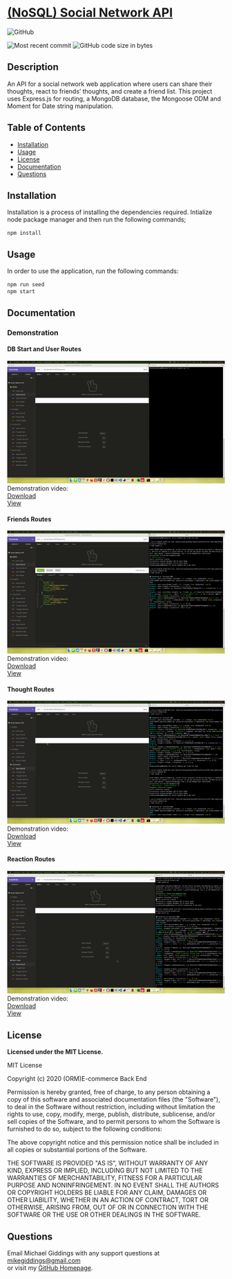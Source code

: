 
# [(NoSQL) Social Network API](https://github.com/fondofhats/social-network-api)
  
  ![GitHub](https://img.shields.io/github/license/fondofhats/social-network-api?style=plastic)
  
  ![Most recent commit](https://img.shields.io/github/last-commit/fondofhats/social-network-api)
  ![GitHub code size in bytes](https://img.shields.io/github/languages/code-size/fondofhats/social-network-api)

## Description

  An API for a social network web application where users can share their thoughts, react to friends’ thoughts, and create a friend list. This project 
  uses Express.js for routing, a MongoDB database, the Mongoose ODM and Moment for Date string manipulation.

## Table of Contents

* [Installation](##Installation)
* [Usage](##Usage)
* [License](##License)
* [Documentation](##Documentation)
* [Questions](##Questions)
  
## Installation

Installation is a process of installing the dependencies required.
Intialize node package manager and then run the following commands; 
```script 
npm install
```


## Usage

 In order to use the application, run the following commands:  
```script
npm run seed
npm start
```

## Documentation

### Demonstration


#### DB Start and User Routes
![User_routes_gif](media/01_Users_POST_GET_PUT_DELETE.gif?raw=true "User_routes_gif")  
Demonstration video:  
[Download](media/01_Users_POST_GET_PUT_DELETE.mp4)  
[View](https://drive.google.com/file/d/11L-_x6ktYP_KOblNNkceIn8Vj2F1CVam/view?usp=sharing)

#### Friends Routes
![Friends_routes_gif](media/02_Friends_POST_DELETE.gif?raw=true "Friends_routes_gif")  
Demonstration video:  
[Download](media/02_Friends_POST_DELETE.mp4)  
[View](https://drive.google.com/file/d/1zA-MiesaN5NbikVRgaQreMGkVAel5Olg/view?usp=sharing)

#### Thought Routes
![Thought_routes_gif](media/03_thoughts_POST_GET_PUT_DELETE.gif?raw=true "Thought_routes_gif")   
Demonstration video:  
[Download](media/03_Thoughts_POST_GET_PUT_DELETE.mp4)  
[View](https://drive.google.com/file/d/13TSmZ1bIIGr1eEh81m308jY7DSAg2W3T/view?usp=sharing)

#### Reaction Routes
![Reaction_routes_gif](media/04_Reaction_POST_DELETE.gif?raw=true "Reaction_routes_gif")  
Demonstration video:  
[Download](media/04_Reaction_POST_DELETE.mp4)  
[View](https://drive.google.com/file/d/1ytrCCpW3VLhub-1zNz56r6CHyh5RpzUz/view?usp=sharing)


## License

  **Licensed under the MIT License.**

 MIT License

Copyright (c) 2020 (ORM)E-commerce Back End

Permission is hereby granted, free of charge, to any person obtaining a copy
of this software and associated documentation files (the "Software"), to deal
in the Software without restriction, including without limitation the rights
to use, copy, modify, merge, publish, distribute, sublicense, and/or sell
copies of the Software, and to permit persons to whom the Software is
furnished to do so, subject to the following conditions:

The above copyright notice and this permission notice shall be included in all
copies or substantial portions of the Software.

THE SOFTWARE IS PROVIDED "AS IS", WITHOUT WARRANTY OF ANY KIND, EXPRESS OR
IMPLIED, INCLUDING BUT NOT LIMITED TO THE WARRANTIES OF MERCHANTABILITY,
FITNESS FOR A PARTICULAR PURPOSE AND NONINFRINGEMENT. IN NO EVENT SHALL THE
AUTHORS OR COPYRIGHT HOLDERS BE LIABLE FOR ANY CLAIM, DAMAGES OR OTHER
LIABILITY, WHETHER IN AN ACTION OF CONTRACT, TORT OR OTHERWISE, ARISING FROM,
OUT OF OR IN CONNECTION WITH THE SOFTWARE OR THE USE OR OTHER DEALINGS IN THE
SOFTWARE.

## Questions  

Email Michael Giddings with any support questions at [mikegiddings@gmail.com](mailto:mikegiddings@gmail.com)\
or visit my [GitHub Homepage](https://github.com/fondofhats).
  
